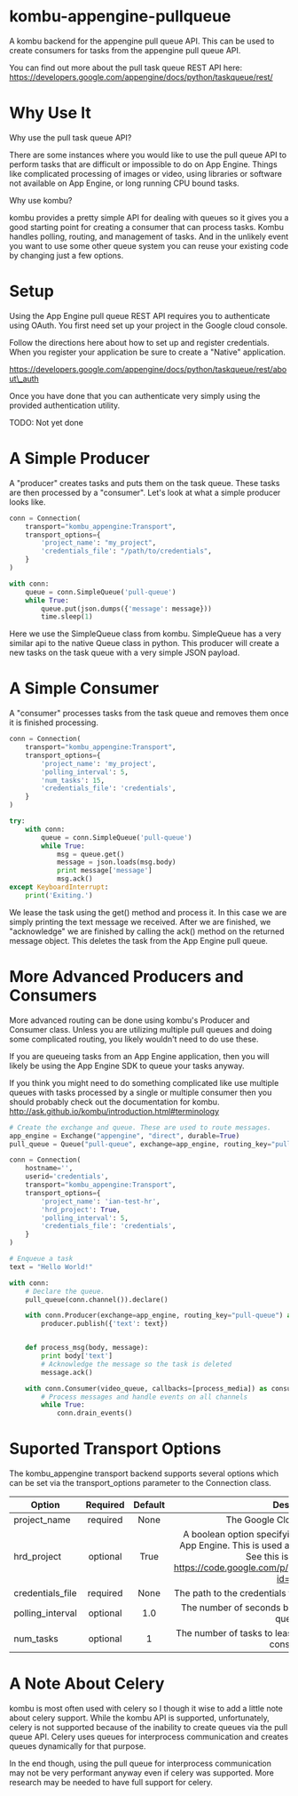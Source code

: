 kombu-appengine-pullqueue
=========================

A kombu backend for the appengine pull queue API. This can be used to create
consumers for tasks from the appengine pull queue API. 

You can find out more about the pull task queue REST API here:
https://developers.google.com/appengine/docs/python/taskqueue/rest/

Why Use It
=======================

Why use the pull task queue API?

There are some instances where you would like to use the pull queue API to
perform tasks that are difficult or impossible to do on App Engine. Things
like complicated processing of images or video, using libraries or software
not available on App Engine, or long running CPU bound tasks.

Why use kombu?

kombu provides a pretty simple API for dealing with queues so it gives you
a good starting point for creating a consumer that can process tasks. Kombu
handles polling, routing, and management of tasks. And in the unlikely event
you want to use some other queue system you can reuse your existing code by
changing just a few options.

Setup
=======================

Using the App Engine pull queue REST API requires you to authenticate using
OAuth. You first need set up your project in the Google cloud console.

Follow the directions here about how to set up and register credentials.  When
you register your application be sure to create a "Native" application.

https://developers.google.com/appengine/docs/python/taskqueue/rest/about\_auth

Once you have done that you can authenticate very simply using the provided
authentication utility.

TODO: Not yet done

A Simple Producer 
=======================

A "producer" creates tasks and puts them on the task queue. These tasks are
then processed by a "consumer". Let's look at what a simple producer looks
like.

```python
conn = Connection(
    transport="kombu_appengine:Transport",
    transport_options={
        'project_name': "my_project",
        'credentials_file': "/path/to/credentials",
    }
)

with conn:
    queue = conn.SimpleQueue('pull-queue')
    while True:
        queue.put(json.dumps({'message': message}))
        time.sleep(1)
```

Here we use the SimpleQueue class from kombu. SimpleQueue has a very similar
api to the native Queue class in python. This producer will create a new tasks
on the task queue with a very simple JSON payload.

A Simple Consumer
=======================

A "consumer" processes tasks from the task queue and removes them once it is
finished processing.

```python
conn = Connection(
    transport="kombu_appengine:Transport",
    transport_options={
        'project_name': 'my_project',
        'polling_interval': 5,
        'num_tasks': 15,
        'credentials_file': 'credentials',
    }
)

try:
    with conn:
        queue = conn.SimpleQueue('pull-queue')
        while True:
            msg = queue.get()
            message = json.loads(msg.body)
            print message['message']
            msg.ack()
except KeyboardInterrupt:
    print('Exiting.')
```

We lease the task using the get() method and process it. In this case we are
simply printing the text message we received. After we are finished, we
"acknowledge" we are finished by calling the ack() method on the returned
message object. This deletes the task from the App Engine pull queue.

More Advanced Producers and Consumers
===========================================

More advanced routing can be done using kombu's Producer and Consumer class.
Unless you are utilizing multiple pull queues and doing some complicated
routing, you likely wouldn't need to do use these.

If you are queueing tasks from an App Engine application, then you will likely
be using the App Engine SDK to queue your tasks anyway.

If you think you might need to do something complicated like use multiple
queues with tasks processed by a single or multiple consumer then you should
probably check out the documentation for kombu.
http://ask.github.io/kombu/introduction.html#terminology

```python
# Create the exchange and queue. These are used to route messages.
app_engine = Exchange("appengine", "direct", durable=True)
pull_queue = Queue("pull-queue", exchange=app_engine, routing_key="pull-queue")

conn = Connection(
    hostname='',
    userid='credentials',
    transport="kombu_appengine:Transport",
    transport_options={
        'project_name': 'ian-test-hr',
        'hrd_project': True,
        'polling_interval': 5,
        'credentials_file': 'credentials',
    }
)

# Enqueue a task
text = "Hello World!"

with conn:
    # Declare the queue.
    pull_queue(conn.channel()).declare()

    with conn.Producer(exchange=app_engine, routing_key="pull-queue") as producer:
        producer.publish({'text': text})


    def process_msg(body, message):
        print body['text']
        # Acknowledge the message so the task is deleted
        message.ack()

    with conn.Consumer(video_queue, callbacks=[process_media]) as consumer:
        # Process messages and handle events on all channels
        while True:
            conn.drain_events()
```

Suported Transport Options
=============================

The kombu\_appengine transport backend supports several options which can be
set via the transport\_options parameter to the Connection class.

| Option            | Required | Default | Description                                                              |
| ----------------- |:--------:|:-------:|:------------------------------------------------------------------------:|
| project\_name     | required | None    | The Google Cloud Console project                                         |
| hrd\_project      | optional | True    | A boolean option specifying if the app is an HRD app in App Engine. This is used as a workaround for API issues. See this issue for details: https://code.google.com/p/googleappengine/issues/detail?id=10199 |
| credentials\_file | required | None    | The path to the credentials file created after authenticating.           |
| polling\_interval | optional | 1.0     | The number of seconds between polling calls to the pull queue API.       |
| num\_tasks        | optional | 1       | The number of tasks to lease at once and buffer locally for consumption. |

A Note About Celery
=======================

kombu is most often used with celery so I though it wise to add a little note
about celery support. While the kombu API is supported, unfortunately, celery
is not supported because of the inability to create queues via the pull queue
API. Celery uses queues for interprocess communication and creates queues
dynamically for that purpose.

In the end though, using the pull queue for interprocess communication may not
be very performant anyway even if celery was supported. More research may be
needed to have full support for celery.
